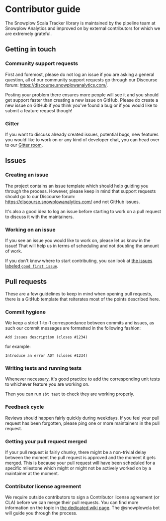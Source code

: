 # Contributor guide

The Snowplow Scala Tracker library is maintained by the pipeline team at Snowplow Analytics and improved on by
external contributors for which we are extremely grateful.

## Getting in touch

### Community support requests

First and foremost, please do not log an issue if you are asking a general question, all of our community support requests
go through our Discourse forum: https://discourse.snowplowanalytics.com/.

Posting your problem there ensures more people will see it and you should get support faster than creating a new issue on
GitHub. Please do create a new issue on GitHub if you think you've found a bug or if you would like to submit a feature
request though!

### Gitter

If you want to discuss already created issues, potential bugs, new features you would like to work on or any kind of developer
chat, you can head over to our [Gitter room](https://gitter.im/snowplow/snowplow-scala-tracker).

## Issues

### Creating an issue

The project contains an issue template which should help guiding you through the process. However, please keep in mind
that support requests should go to our Discourse forum: https://discourse.snowplowanalytics.com/ and not GitHub issues.

It's also a good idea to log an issue before starting to work on a pull request to discuss it with the maintainers.

### Working on an issue

If you see an issue you would like to work on, please let us know in the issue! That will help us in terms of scheduling and
not doubling the amount of work.

If you don't know where to start contributing, you can look at
[the issues labeled `good first issue`](https://github.com/snowplow/snowplow-scala-tracker/labels/good%20first%20issue).

## Pull requests

These are a few guidelines to keep in mind when opening pull requests, there is a GitHub template that reiterates most of the
points described here.

### Commit hygiene

We keep a strict 1-to-1 correspondance between commits and issues, as such our commit messages are formatted in the following
fashion:

`Add issues description (closes #1234)`

for example:

`Introduce an error ADT (closes #1234)`

### Writing tests and running tests

Whenever necessary, it's good practice to add the corresponding unit tests to whichever feature you are working on.

Then you can run `sbt test` to check they are working properly.

### Feedback cycle

Reviews should happen fairly quickly during weekdays. If you feel your pull request has been forgotten, please ping one
or more maintainers in the pull request.

### Getting your pull request merged

If your pull request is fairly chunky, there might be a non-trivial delay between the moment the pull request is approved and
the moment it gets merged. This is because your pull request will have been scheduled for a specific milestone which might or
might not be actively worked on by a maintainer at the moment.

### Contributor license agreement

We require outside contributors to sign a Contributor license agreement (or CLA) before we can merge their pull requests.
You can find more information on the topic in [the dedicated wiki page](https://github.com/snowplow/snowplow/wiki/CLA).
The @snowplowcla bot will guide you through the process.
